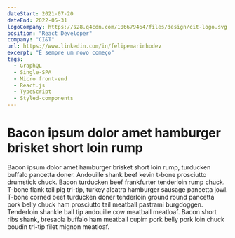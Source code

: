 ```yaml
---
dateStart: 2021-07-20
dateEnd: 2022-05-31
logoCompany: https://s28.q4cdn.com/106679464/files/design/cit-logo.svg
position: "React Developer"
company: "CI&T"
url: https://www.linkedin.com/in/felipemarinhodev
excerpt: "É sempre um novo começo"
tags:
  - GraphQL
  - Single-SPA
  - Micro front-end
  - React.js
  - TypeScript
  - Styled-components
---
```


# Bacon ipsum dolor amet hamburger brisket short loin rump

Bacon ipsum dolor amet hamburger brisket short loin rump, turducken buffalo pancetta doner. Andouille shank beef kevin t-bone prosciutto drumstick chuck. Bacon turducken beef frankfurter tenderloin rump chuck. T-bone flank tail pig tri-tip, turkey alcatra hamburger sausage pancetta jowl. T-bone corned beef turducken doner tenderloin ground round pancetta pork belly chuck ham prosciutto tail meatball pastrami burgdoggen. Tenderloin shankle ball tip andouille cow meatball meatloaf. Bacon short ribs shank, bresaola buffalo ham meatball cupim pork belly pork loin chuck boudin tri-tip filet mignon meatloaf.
